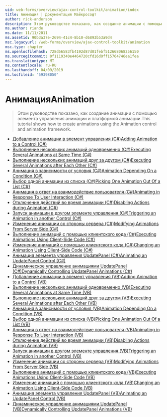 ```yaml
---
uid: web-forms/overview/ajax-control-toolkit/animation/index
title: Анимация | Документация Майкрософт
author: rick-anderson
description: Этом руководстве показано, как создание анимации с помощью элемента управления анимации и платформой анимации.
ms.author: riande
ms.date: 11/11/2011
ms.assetid: 90b3a37e-2694-41c4-8b10-d6893b53a9d4
msc.legacyurl: /web-forms/overview/ajax-control-toolkit/animation
msc.type: chapter
ms.openlocfilehash: 728d56583fb4192d87d01febf512668068256150
ms.sourcegitcommit: 0f1119340e4464720cfd16d0ff15764746ea1fea
ms.translationtype: MT
ms.contentlocale: ru-RU
ms.lasthandoff: 04/09/2019
ms.locfileid: "59398050"
---
```

# <a name="animation"></a><span data-ttu-id="d66e8-103">Анимация</span><span class="sxs-lookup"><span data-stu-id="d66e8-103">Animation</span></span>

> <span data-ttu-id="d66e8-104">Этом руководстве показано, как создание анимации с помощью элемента управления анимации и платформой анимации.</span><span class="sxs-lookup"><span data-stu-id="d66e8-104">This tutorial shows how to create animations using the Animation control and animation framework.</span></span>


- [<span data-ttu-id="d66e8-105">Добавление анимации в элемент управления (C#)</span><span class="sxs-lookup"><span data-stu-id="d66e8-105">Adding Animation to a Control (C#)</span></span>](adding-animation-to-a-control-cs.md)
- [<span data-ttu-id="d66e8-106">Выполнение нескольких анимаций одновременно (C#)</span><span class="sxs-lookup"><span data-stu-id="d66e8-106">Executing Several Animations at Same Time (C#)</span></span>](executing-several-animations-at-the-same-time-cs.md)
- [<span data-ttu-id="d66e8-107">Выполнение нескольких анимаций друг за другом (C#)</span><span class="sxs-lookup"><span data-stu-id="d66e8-107">Executing Several Animations after Each Other (C#)</span></span>](executing-several-animations-after-each-other-cs.md)
- [<span data-ttu-id="d66e8-108">Анимация в зависимости от условия (C#)</span><span class="sxs-lookup"><span data-stu-id="d66e8-108">Animation Depending On a Condition (C#)</span></span>](animation-depending-on-a-condition-cs.md)
- [<span data-ttu-id="d66e8-109">Выбор одной анимации из списка (C#)</span><span class="sxs-lookup"><span data-stu-id="d66e8-109">Picking One Animation Out Of a List (C#)</span></span>](picking-one-animation-out-of-a-list-cs.md)
- [<span data-ttu-id="d66e8-110">Анимация в ответ на взаимодействие пользователя (C#)</span><span class="sxs-lookup"><span data-stu-id="d66e8-110">Animating in Response To User Interaction (C#)</span></span>](animating-in-response-to-user-interaction-cs.md)
- [<span data-ttu-id="d66e8-111">Отключение действий во время анимации (C#)</span><span class="sxs-lookup"><span data-stu-id="d66e8-111">Disabling Actions during Animation (C#)</span></span>](disabling-actions-during-animation-cs.md)
- [<span data-ttu-id="d66e8-112">Запуск анимации в другом элементе управления (C#)</span><span class="sxs-lookup"><span data-stu-id="d66e8-112">Triggering an Animation in another Control (C#)</span></span>](triggering-an-animation-in-another-control-cs.md)
- [<span data-ttu-id="d66e8-113">Изменение анимации со стороны сервера (C#)</span><span class="sxs-lookup"><span data-stu-id="d66e8-113">Modifying Animations From Server Side (C#)</span></span>](modifying-animations-from-the-server-side-cs.md)
- [<span data-ttu-id="d66e8-114">Выполнение анимаций с помощью клиентского кода (C#)</span><span class="sxs-lookup"><span data-stu-id="d66e8-114">Executing Animations Using Client-Side Code (C#)</span></span>](executing-animations-using-client-side-code-cs.md)
- [<span data-ttu-id="d66e8-115">Изменение анимаций с помощью клиентского кода (C#)</span><span class="sxs-lookup"><span data-stu-id="d66e8-115">Changing an Animation Using Client-Side Code (C#)</span></span>](changing-an-animation-using-client-side-code-cs.md)
- [<span data-ttu-id="d66e8-116">Анимация элемента управления UpdatePanel (C#)</span><span class="sxs-lookup"><span data-stu-id="d66e8-116">Animating an UpdatePanel Control (C#)</span></span>](animating-an-updatepanel-control-cs.md)
- [<span data-ttu-id="d66e8-117">Динамическое управление анимациями UpdatePanel (C#)</span><span class="sxs-lookup"><span data-stu-id="d66e8-117">Dynamically Controlling UpdatePanel Animations (C#)</span></span>](dynamically-controlling-updatepanel-animations-cs.md)
- [<span data-ttu-id="d66e8-118">Добавление анимации в элемент управления (VB)</span><span class="sxs-lookup"><span data-stu-id="d66e8-118">Adding Animation to a Control (VB)</span></span>](adding-animation-to-a-control-vb.md)
- [<span data-ttu-id="d66e8-119">Выполнение нескольких анимаций одновременно (VB)</span><span class="sxs-lookup"><span data-stu-id="d66e8-119">Executing Several Animations at Same Time (VB)</span></span>](executing-several-animations-at-the-same-time-vb.md)
- [<span data-ttu-id="d66e8-120">Выполнение нескольких анимаций друг за другом (VB)</span><span class="sxs-lookup"><span data-stu-id="d66e8-120">Executing Several Animations after Each Other (VB)</span></span>](executing-several-animations-after-each-other-vb.md)
- [<span data-ttu-id="d66e8-121">Анимация в зависимости от условия (VB)</span><span class="sxs-lookup"><span data-stu-id="d66e8-121">Animation Depending On a Condition (VB)</span></span>](animation-depending-on-a-condition-vb.md)
- [<span data-ttu-id="d66e8-122">Выбор одной анимации из списка (VB)</span><span class="sxs-lookup"><span data-stu-id="d66e8-122">Picking One Animation Out Of a List (VB)</span></span>](picking-one-animation-out-of-a-list-vb.md)
- [<span data-ttu-id="d66e8-123">Анимация в ответ на взаимодействие пользователя (VB)</span><span class="sxs-lookup"><span data-stu-id="d66e8-123">Animating in Response To User Interaction (VB)</span></span>](animating-in-response-to-user-interaction-vb.md)
- [<span data-ttu-id="d66e8-124">Отключение действий во время анимации (VB)</span><span class="sxs-lookup"><span data-stu-id="d66e8-124">Disabling Actions during Animation (VB)</span></span>](disabling-actions-during-animation-vb.md)
- [<span data-ttu-id="d66e8-125">Запуск анимации в другом элементе управления (VB)</span><span class="sxs-lookup"><span data-stu-id="d66e8-125">Triggering an Animation in another Control (VB)</span></span>](triggering-an-animation-in-another-control-vb.md)
- [<span data-ttu-id="d66e8-126">Изменение анимации со стороны сервера (VB)</span><span class="sxs-lookup"><span data-stu-id="d66e8-126">Modifying Animations From Server Side (VB)</span></span>](modifying-animations-from-the-server-side-vb.md)
- [<span data-ttu-id="d66e8-127">Выполнение анимаций с помощью клиентского кода (VB)</span><span class="sxs-lookup"><span data-stu-id="d66e8-127">Executing Animations Using Client-Side Code (VB)</span></span>](executing-animations-using-client-side-code-vb.md)
- [<span data-ttu-id="d66e8-128">Изменение анимаций с помощью клиентского кода (VB)</span><span class="sxs-lookup"><span data-stu-id="d66e8-128">Changing an Animation Using Client-Side Code (VB)</span></span>](changing-an-animation-using-client-side-code-vb.md)
- [<span data-ttu-id="d66e8-129">Анимация элемента управления UpdatePanel (VB)</span><span class="sxs-lookup"><span data-stu-id="d66e8-129">Animating an UpdatePanel Control (VB)</span></span>](animating-an-updatepanel-control-vb.md)
- [<span data-ttu-id="d66e8-130">Динамическое управление анимациями UpdatePanel (VB)</span><span class="sxs-lookup"><span data-stu-id="d66e8-130">Dynamically Controlling UpdatePanel Animations (VB)</span></span>](dynamically-controlling-updatepanel-animations-vb.md)
